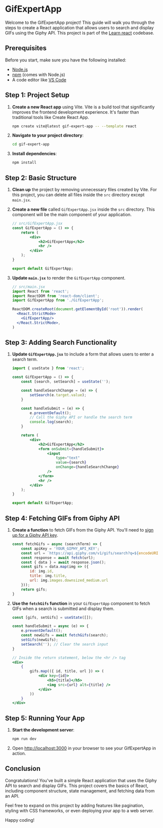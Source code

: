 # GifExpertApp

Welcome to the GifExpertApp project! This guide will walk you through the steps to create a React application that allows users to search and display GIFs using the Giphy API. This project is part of the [Learn react](https://github.com/iptriana98/learning-react/tree/main) codebase.

## Prerequisites

Before you start, make sure you have the following installed:
- [Node.js](https://nodejs.org/)
- [npm](https://www.npmjs.com/) (comes with Node.js)
- A code editor like [VS Code](https://code.visualstudio.com/)

## Step 1: Project Setup

1. **Create a new React app** using Vite. Vite is a build tool that significantly improves the frontend development experience. It's faster than traditional tools like Create React App.

    ```bash
    npm create vite@latest gif-expert-app -- --template react
    ```

2. **Navigate to your project directory**:

    ```bash
    cd gif-expert-app
    ```

3. **Install dependencies**:

    ```bash
    npm install
    ```

## Step 2: Basic Structure

1. **Clean up** the project by removing unnecessary files created by Vite. For this project, you can delete all files inside the `src` directory except `main.jsx`.

2. **Create a new file** called `GifExpertApp.jsx` inside the `src` directory. This component will be the main component of your application.

    ```jsx
    // src/GifExpertApp.jsx
    const GifExpertApp = () => {
        return (
            <div>
                <h2>GifExpertApp</h2>
                <hr />
            </div>
        );
    }

    export default GifExpertApp;
    ```

3. **Update `main.jsx`** to render the `GifExpertApp` component.

    ```jsx
    // src/main.jsx
    import React from 'react';
    import ReactDOM from 'react-dom/client';
    import GifExpertApp from './GifExpertApp';

    ReactDOM.createRoot(document.getElementById('root')).render(
      <React.StrictMode>
        <GifExpertApp/>
      </React.StrictMode>,
    )
    ```

## Step 3: Adding Search Functionality

1. **Update `GifExpertApp.jsx`** to include a form that allows users to enter a search term.

    ```jsx
    import { useState } from 'react';

    const GifExpertApp = () => {
        const [search, setSearch] = useState('');

        const handleSearchChange = (e) => {
            setSearch(e.target.value);
        }

        const handleSubmit = (e) => {
            e.preventDefault();
            // Call the Giphy API or handle the search term
            console.log(search);
        }

        return (
            <div>
                <h2>GifExpertApp</h2>
                <form onSubmit={handleSubmit}>
                    <input 
                        type="text" 
                        value={search} 
                        onChange={handleSearchChange} 
                    />
                </form>
                <hr />
            </div>
        );
    }

    export default GifExpertApp;
    ```

## Step 4: Fetching GIFs from Giphy API

1. **Create a function** to fetch GIFs from the Giphy API. You'll need to [sign up for a Giphy API key](https://developers.giphy.com/).

    ```jsx
    const fetchGifs = async (searchTerm) => {
        const apiKey = 'YOUR_GIPHY_API_KEY';
        const url = `https://api.giphy.com/v1/gifs/search?q=${encodeURI(searchTerm)}&limit=10&api_key=${apiKey}`;
        const response = await fetch(url);
        const { data } = await response.json();
        const gifs = data.map(img => ({
            id: img.id,
            title: img.title,
            url: img.images.downsized_medium.url
        }));
        return gifs;
    }
    ```

2. **Use the `fetchGifs` function** in your `GifExpertApp` component to fetch GIFs when a search is submitted and display them.

    ```jsx
    const [gifs, setGifs] = useState([]);

    const handleSubmit = async (e) => {
        e.preventDefault();
        const newGifs = await fetchGifs(search);
        setGifs(newGifs);
        setSearch(''); // Clear the search input
    }

    // Inside the return statement, below the <hr /> tag
    <div>
        {
            gifs.map(({ id, title, url }) => (
                <div key={id}>
                    <h5>{title}</h5>
                    <img src={url} alt={title} />
                </div>
            ))
        }
    </div>
    ```

## Step 5: Running Your App

1. **Start the development server**:

    ```bash
    npm run dev
    ```

2. Open [http://localhost:3000](http://localhost:3000) in your browser to see your GifExpertApp in action.

## Conclusion

Congratulations! You've built a simple React application that uses the Giphy API to search and display GIFs. This project covers the basics of React, including component structure, state management, and fetching data from an API.

Feel free to expand on this project by adding features like pagination, styling with CSS frameworks, or even deploying your app to a web server.

Happy coding!
